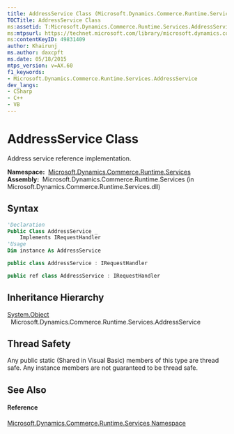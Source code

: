 ```yaml
---
title: AddressService Class (Microsoft.Dynamics.Commerce.Runtime.Services)
TOCTitle: AddressService Class
ms:assetid: T:Microsoft.Dynamics.Commerce.Runtime.Services.AddressService
ms:mtpsurl: https://technet.microsoft.com/library/microsoft.dynamics.commerce.runtime.services.addressservice(v=AX.60)
ms:contentKeyID: 49831409
author: Khairunj
ms.author: daxcpft
ms.date: 05/18/2015
mtps_version: v=AX.60
f1_keywords:
- Microsoft.Dynamics.Commerce.Runtime.Services.AddressService
dev_langs:
- CSharp
- C++
- VB
---
```


# AddressService Class

Address service reference implementation.

**Namespace:**  [Microsoft.Dynamics.Commerce.Runtime.Services](microsoft-dynamics-commerce-runtime-services-namespace.md)  
**Assembly:**  Microsoft.Dynamics.Commerce.Runtime.Services (in Microsoft.Dynamics.Commerce.Runtime.Services.dll)

## Syntax

``` vb
'Declaration
Public Class AddressService _
    Implements IRequestHandler
'Usage
Dim instance As AddressService
```

``` csharp
public class AddressService : IRequestHandler
```

``` c++
public ref class AddressService : IRequestHandler
```

## Inheritance Hierarchy

[System.Object](https://technet.microsoft.com/library/e5kfa45b\(v=ax.60\))  
  Microsoft.Dynamics.Commerce.Runtime.Services.AddressService  

## Thread Safety

Any public static (Shared in Visual Basic) members of this type are thread safe. Any instance members are not guaranteed to be thread safe.

## See Also

#### Reference

[Microsoft.Dynamics.Commerce.Runtime.Services Namespace](microsoft-dynamics-commerce-runtime-services-namespace.md)

